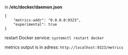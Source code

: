 in **/etc/docker/daemon.json**

```
{
	"metrics-addr":	"0.0.0.0:9323",
	"experimental":	true
}
```

restart Docker service:
`systemctl restart docker`

metrics output is in adress:
`http://localhost:9323/metrics`